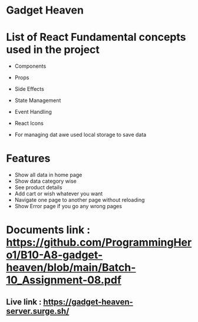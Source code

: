# Gadget Heaven


# List of React Fundamental concepts used in the project

* Components
* Props
* Side Effects
* State Management
* Event Handling
*  React Icons


* For managing dat awe used local storage to save data

# Features 

* Show all data in home page 
* Show data category wise 
* See product details 
* Add cart or wish whatever you want 
* Navigate one page to another page without reloading
* Show Error page if you go any wrong pages

# Documents link : https://github.com/ProgrammingHero1/B10-A8-gadget-heaven/blob/main/Batch-10_Assignment-08.pdf



## Live link : https://gadget-heaven-server.surge.sh/

